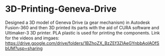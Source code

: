 # 3D-Printing-Geneva-Drive
Designed a 3D model of Geneva Drive (a gear mechanism) in Autodesk Fusion-360 and then 3D printed its parts with the aid of CURA software and Ultimaker-3 3D printer. PLA plastic is used for printing the components.
Link for the videos and imgaes: https://drive.google.com/drive/folders/1BZhoZX_BzZEf3ZIAeGYnbbAolAOfSbUM?usp=sharing
